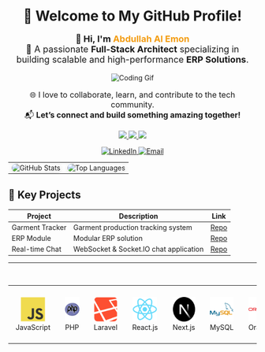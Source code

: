 <h1 align="center">👋 Welcome to My GitHub Profile!</h1>

<p align="center" style="font-size:18px;">
  <strong>🌟 Hi, I'm <span style="color:#f39c12;">Abdullah Al Emon</span></strong><br>
  🚀 A passionate <strong>Full-Stack Architect</strong> specializing in building scalable and high-performance <strong>ERP Solutions</strong>.
</p>

<p align="center">
  <img src="https://media.giphy.com/media/qgQUggAC3Pfv687qPC/giphy.gif" alt="Coding Gif" width="480" height="270" />
</p>

<p align="center" style="font-size:16px;">
  🌐 I love to collaborate, learn, and contribute to the tech community.<br>
  📬 <strong>Let’s connect and build something amazing together!</strong>
</p>

<p align="center">
  <a href="https://www.linkedin.com/in/your-profile" target="_blank">
    <img src="https://img.shields.io/badge/LinkedIn-blue?style=for-the-badge&logo=linkedin" />
  </a>
  <a href="mailto:your-email@example.com">
    <img src="https://img.shields.io/badge/Email-D14836?style=for-the-badge&logo=gmail&logoColor=white" />
  </a>
  <a href="https://yourportfolio.com" target="_blank">
    <img src="https://img.shields.io/badge/Portfolio-000000?style=for-the-badge&logo=firefox&logoColor=white" />
  </a>
</p>


<p align="center">
  <a href="https://www.linkedin.com/in/shabab239/" target="_blank" rel="noreferrer" title="LinkedIn">
    <img src="https://www.vectorlogo.zone/logos/linkedin/linkedin-icon.svg" alt="LinkedIn" width="40" height="40"/>
  </a>
  <a href="mailto:shabab239@example.com" target="_blank" rel="noreferrer" title="Email">
    <img src="https://www.vectorlogo.zone/logos/gmail/gmail-icon.svg" alt="Email" width="40" height="40"/>
  </a>
</p>

<table align="center" cellpadding="10">
  <tr>
    <td align="center">
        <img src="https://github-readme-stats.vercel.app/api?username=aa-emon022&show_icons=true&count_private=true&theme=radical" alt="GitHub Stats" height="200" style="border-radius: 15px; box-shadow: 0px 4px 10px rgba(0, 0, 0, 0.1);">
    </td>
    <td align="center">
      <img src="https://github-readme-stats.vercel.app/api/top-langs/?username=aa-emon022&layout=compact&theme=radical" alt="Top Languages" height="200" style="border-radius: 15px; box-shadow: 0px 4px 10px rgba(0, 0, 0, 0.1);">
    </td>
  </tr>
</table>

## 📂 Key Projects

| Project           | Description                              | Link                                                           |
| ----------------- | ---------------------------------------- | -------------------------------------------------------------- |
| Garment Tracker   | Garment production tracking system       | [Repo](https://github.com/aa-emon022/garment-tracker)          |
| ERP Module        | Modular ERP solution                     | [Repo](https://github.com/aa-emon022/erp-module)               |
| Real-time Chat    | WebSocket & Socket.IO chat application   | [Repo](https://github.com/aa-emon022/real-time-chat)           |

---
<br>

<table align="center" cellpadding="10" cellspacing="0">
  <tr>
    <td align="center" style="padding:15px;">
      <img src="https://raw.githubusercontent.com/devicons/devicon/master/icons/javascript/javascript-original.svg" width="50" height="50" /><br/>JavaScript
    </td>
    <td align="center" style="padding:15px;">
      <img src="https://raw.githubusercontent.com/devicons/devicon/master/icons/php/php-original.svg" width="50" height="50" /><br/>PHP
    </td>
    <td align="center" style="padding:15px;">
      <img src="https://raw.githubusercontent.com/devicons/devicon/master/icons/laravel/laravel-plain.svg" width="50" height="50" /><br/>Laravel
    </td>
    <td align="center" style="padding:15px;">
      <img src="https://raw.githubusercontent.com/devicons/devicon/master/icons/react/react-original.svg" width="50" height="50" /><br/>React.js
    </td>
    <td align="center" style="padding:15px;">
      <img src="https://raw.githubusercontent.com/devicons/devicon/master/icons/nextjs/nextjs-original.svg" width="50" height="50" /><br/>Next.js
    </td>
    <td align="center" style="padding:15px;">
      <img src="https://raw.githubusercontent.com/devicons/devicon/master/icons/mysql/mysql-original-wordmark.svg" width="50" height="50" /><br/>MySQL
    </td>
    <td align="center" style="padding:15px;">
      <img src="https://raw.githubusercontent.com/devicons/devicon/master/icons/oracle/oracle-original.svg" width="50" height="50" /><br/>Oracle
    </td>
    <td align="center" style="padding:15px;">
      <img src="https://www.vectorlogo.zone/logos/firebase/firebase-icon.svg" width="50" height="50" /><br/>Firebase
    </td>
    <td align="center" style="padding:15px;">
      <img src="https://raw.githubusercontent.com/devicons/devicon/master/icons/amazonwebservices/amazonwebservices-original.svg" width="50" height="50" /><br/>AWS
    </td>
    <td align="center" style="padding:15px;">
      <img src="https://raw.githubusercontent.com/devicons/devicon/master/icons/socketio/socketio-original.svg" width="50" height="50" /><br/>Socket.IO
    </td>
    <td align="center" style="padding:15px;">
      <img src="https://raw.githubusercontent.com/devicons/devicon/master/icons/framer/framer-original.svg" width="50" height="50" /><br/>Framer Motion
    </td>
  </tr>
</table>





